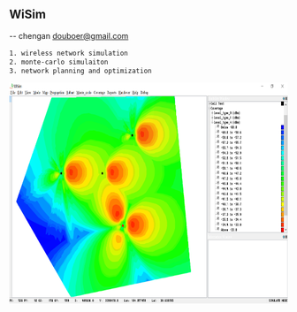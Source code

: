 
## WiSim

 -- chengan douboer@gmail.com


```
1. wireless network simulation
2. monte-carlo simulaiton
3. network planning and optimization
```

<img src="docs/img/1.PNG" width="800" height="400">

